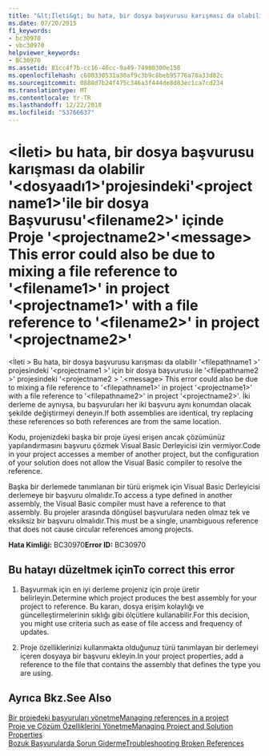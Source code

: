 ```yaml
---
title: "&lt;İleti&gt; bu hata, bir dosya başvurusu karışması da olabilir '&lt;dosyaadı1&gt;'projesindeki'&lt;projectname1&gt;'ile bir dosya Başvurusu'&lt;filename2&gt;' içinde Proje '&lt;projectname2&gt;'"
ms.date: 07/20/2015
f1_keywords:
- bc30970
- vbc30970
helpviewer_keywords:
- BC30970
ms.assetid: 81cc4f7b-cc16-46cc-9a49-74980300e158
ms.openlocfilehash: c600330531a30af9c3b9c8beb95776a78a33d82c
ms.sourcegitcommit: 0888d7b24f475c346a3f444de8d83ec1ca7cd234
ms.translationtype: MT
ms.contentlocale: tr-TR
ms.lasthandoff: 12/22/2018
ms.locfileid: "53766637"
---
```

# <a name="ltmessagegt-this-error-could-also-be-due-to-mixing-a-file-reference-to-ltfilename1gt-in-project-ltprojectname1gt-with-a-file-reference-to-ltfilename2gt-in-project-ltprojectname2gt"></a><span data-ttu-id="aac07-102">&lt;İleti&gt; bu hata, bir dosya başvurusu karışması da olabilir '&lt;dosyaadı1&gt;'projesindeki'&lt;projectname1&gt;'ile bir dosya Başvurusu'&lt;filename2&gt;' içinde Proje '&lt;projectname2&gt;'</span><span class="sxs-lookup"><span data-stu-id="aac07-102">&lt;message&gt; This error could also be due to mixing a file reference to '&lt;filename1&gt;' in project '&lt;projectname1&gt;' with a file reference to '&lt;filename2&gt;' in project '&lt;projectname2&gt;'</span></span>
<span data-ttu-id="aac07-103">\<İleti > Bu hata, bir dosya başvurusu karışması da olabilir '\<filepathname1 >' projesindeki '\<projectname1 >' için bir dosya başvurusu ile '\<filepathname2 >' projesindeki '\<projectname2 > '.</span><span class="sxs-lookup"><span data-stu-id="aac07-103">\<message> This error could also be due to mixing a file reference to '\<filepathname1>' in project '\<projectname1>' with a file reference to '\<filepathname2>' in project '\<projectname2>'.</span></span>  <span data-ttu-id="aac07-104">İki derleme de aynıysa, bu başvuruları her iki başvuru aynı konumdan olacak şekilde değiştirmeyi deneyin.</span><span class="sxs-lookup"><span data-stu-id="aac07-104">If both assemblies are identical, try replacing these references so both references are from the same location.</span></span>  
  
 <span data-ttu-id="aac07-105">Kodu, projenizdeki başka bir proje üyesi erişen ancak çözümünüz yapılandırmasını başvuru çözmek Visual Basic Derleyicisi izin vermiyor.</span><span class="sxs-lookup"><span data-stu-id="aac07-105">Code in your project accesses a member of another project, but the configuration of your solution does not allow the Visual Basic compiler to resolve the reference.</span></span>  
  
 <span data-ttu-id="aac07-106">Başka bir derlemede tanımlanan bir türü erişmek için Visual Basic Derleyicisi derlemeye bir başvuru olmalıdır.</span><span class="sxs-lookup"><span data-stu-id="aac07-106">To access a type defined in another assembly, the Visual Basic compiler must have a reference to that assembly.</span></span> <span data-ttu-id="aac07-107">Bu projeler arasında döngüsel başvurulara neden olmaz tek ve eksiksiz bir başvuru olmalıdır.</span><span class="sxs-lookup"><span data-stu-id="aac07-107">This must be a single, unambiguous reference that does not cause circular references among projects.</span></span>  
  
 <span data-ttu-id="aac07-108">**Hata Kimliği:** BC30970</span><span class="sxs-lookup"><span data-stu-id="aac07-108">**Error ID:** BC30970</span></span>  
  
## <a name="to-correct-this-error"></a><span data-ttu-id="aac07-109">Bu hatayı düzeltmek için</span><span class="sxs-lookup"><span data-stu-id="aac07-109">To correct this error</span></span>  
  
1.  <span data-ttu-id="aac07-110">Başvurmak için en iyi derleme projeniz için proje üretir belirleyin.</span><span class="sxs-lookup"><span data-stu-id="aac07-110">Determine which project produces the best assembly for your project to reference.</span></span> <span data-ttu-id="aac07-111">Bu kararı, dosya erişim kolaylığı ve güncelleştirmelerinin sıklığı gibi ölçütlere kullanabilir.</span><span class="sxs-lookup"><span data-stu-id="aac07-111">For this decision, you might use criteria such as ease of file access and frequency of updates.</span></span>  
  
2.  <span data-ttu-id="aac07-112">Proje özelliklerinizi kullanmakta olduğunuz türü tanımlayan bir derlemeyi içeren dosyaya bir başvuru ekleyin.</span><span class="sxs-lookup"><span data-stu-id="aac07-112">In your project properties, add a reference to the file that contains the assembly that defines the type you are using.</span></span>  
  
## <a name="see-also"></a><span data-ttu-id="aac07-113">Ayrıca Bkz.</span><span class="sxs-lookup"><span data-stu-id="aac07-113">See Also</span></span>  
 [<span data-ttu-id="aac07-114">Bir projedeki başvuruları yönetme</span><span class="sxs-lookup"><span data-stu-id="aac07-114">Managing references in a project</span></span>](/visualstudio/ide/managing-references-in-a-project)  
 [<span data-ttu-id="aac07-115">Proje ve Çözüm Özelliklerini Yönetme</span><span class="sxs-lookup"><span data-stu-id="aac07-115">Managing Project and Solution Properties</span></span>](/visualstudio/ide/managing-project-and-solution-properties)  
 [<span data-ttu-id="aac07-116">Bozuk Başvurularda Sorun Giderme</span><span class="sxs-lookup"><span data-stu-id="aac07-116">Troubleshooting Broken References</span></span>](/visualstudio/ide/troubleshooting-broken-references)
